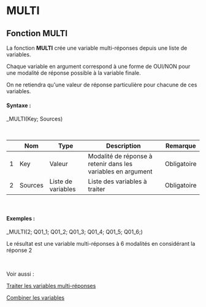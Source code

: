 # MULTI

## Fonction MULTI

La fonction **MULTI** crée une variable multi-réponses depuis une liste de variables.

Chaque variable en argument correspond à une forme de OUI/NON pour une modalité de réponse possible à la variable finale.

On ne retiendra qu'une valeur de réponse particulière pour chacune de ces variables.

#### Syntaxe :&nbsp;

\_MULTI(Key; Sources)

&nbsp;

| &nbsp; | **Nom** |**Type**|**Description**|**Remarque** |
| --- | --- | --- | --- | --- |
| &#49; | Key | Valeur | Modalité de réponse à retenir dans les variables en argument | Obligatoire |
| &#50; | Sources | Liste de variables | Liste des variables à traiter | Obligatoire |


&nbsp;

#### Exemples :

\_MULTI(2; Q01\_1; Q01\_2; Q01\_3; Q01\_4; Q01\_5; Q01\_6;)

Le résultat est une variable multi-réponses à 6 modalités en considérant la réponse 2

&nbsp;

Voir aussi :&nbsp;

[Traiter les variables multi-réponses](<Traiterlesvariablesmulti-repons1.md>)

[Combiner les variables](<Combinerlesvariables1.md>)
